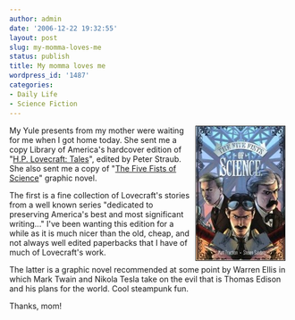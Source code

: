 ```yaml
---
author: admin
date: '2006-12-22 19:32:55'
layout: post
slug: my-momma-loves-me
status: publish
title: My momma loves me
wordpress_id: '1487'
categories:
- Daily Life
- Science Fiction
---
```

<img hspace="10" border="1" align="right" src="/images/five-fists_.jpg" />My Yule presents from my mother were waiting for me when I got home today. She sent me a copy Library of America's hardcover edition of "<a href="http://www.amazon.com/H-P-Lovecraft-Library-America/dp/1931082723/">H.P. Lovecraft: Tales</a>", edited by Peter Straub. She also sent me a copy of "<a href="http://www.amazon.com/Five-Fists-Science-Matt-Fraction/dp/1582406057/">The Five Fists of Science</a>" graphic novel.



The first is a fine collection of Lovecraft's stories from a well known series "dedicated to preserving America's best and most significant writing..." I've been wanting this edition for a while as it is much nicer than the old, cheap, and not always well edited paperbacks that I have of much of Lovecraft's work.



The latter is a graphic novel recommended at some point by Warren Ellis in which Mark Twain and Nikola Tesla take on the evil that is Thomas Edison and his plans for the world. Cool steampunk fun.



Thanks, mom!
